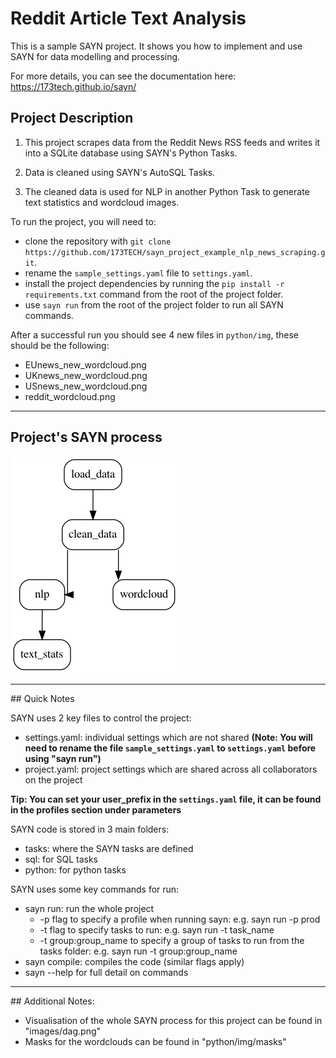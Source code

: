 # Reddit Article Text Analysis

This is a sample SAYN project. It shows you how to implement and use SAYN for data modelling and processing.

For more details, you can see the documentation here: https://173tech.github.io/sayn/


## Project Description

 1. This project scrapes data from the Reddit News RSS feeds and writes it into a SQLite database using SAYN's Python Tasks.

 2. Data is cleaned using SAYN's AutoSQL Tasks.

 3. The cleaned data is used for NLP in another Python Task to generate text statistics and wordcloud images.

 To run the project, you will need to:

 - clone the repository with `git clone https://github.com/173TECH/sayn_project_example_nlp_news_scraping.git`.
 - rename the `sample_settings.yaml` file to `settings.yaml`.
 - install the project dependencies by running the `pip install -r requirements.txt` command from the root of the project folder.
 - use `sayn run` from the root of the project folder to run all SAYN commands.

 After a successful run you should see 4 new files in `python/img`, these should be the following:

 - EUnews_new_wordcloud.png
 - UKnews_new_wordcloud.png
 - USnews_new_wordcloud.png
 - reddit_wordcloud.png

---

## Project's SAYN process

 ![Visualisation of this project's SAYN process](/images/dag.png)


----

## Quick Notes

SAYN uses 2 key files to control the project:

  - settings.yaml: individual settings which are not shared **(Note: You will need to rename the file `sample_settings.yaml` to `settings.yaml` before using "sayn run")**
  - project.yaml: project settings which are shared across all collaborators on the project

**Tip: You can set your user_prefix in the `settings.yaml` file, it can be found in the profiles section under parameters**

SAYN code is stored in 3 main folders:

  - tasks: where the SAYN tasks are defined
  - sql: for SQL tasks
  - python: for python tasks

SAYN uses some key commands for run:

  - sayn run: run the whole project
    - -p flag to specify a profile when running sayn: e.g. sayn run -p prod
    - -t flag to specify tasks to run: e.g. sayn run -t task_name
    - -t group:group_name to specify a group of tasks to run from the tasks folder: e.g. sayn run -t group:group_name
  - sayn compile: compiles the code (similar flags apply)
  - sayn --help for full detail on commands

---
## Additional Notes:

- Visualisation of the whole SAYN process for this project can be found in "images/dag.png"
- Masks for the wordclouds can be found in "python/img/masks"

